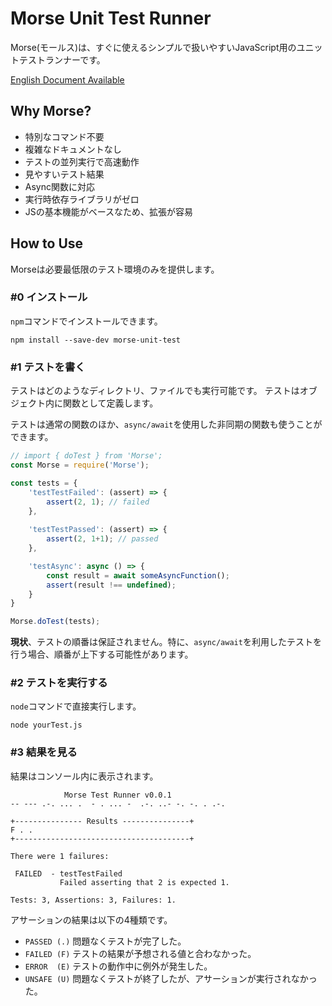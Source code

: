 # Morse Unit Test Runner

Morse(モールス)は、すぐに使えるシンプルで扱いやすいJavaScript用のユニットテストランナーです。

[English Document Available](./README.md)

## Why Morse?
* 特別なコマンド不要
* 複雑なドキュメントなし
* テストの並列実行で高速動作
* 見やすいテスト結果
* Async関数に対応
* 実行時依存ライブラリがゼロ
* JSの基本機能がベースなため、拡張が容易

## How to Use
Morseは必要最低限のテスト環境のみを提供します。

### #0 インストール
`npm`コマンドでインストールできます。

```
npm install --save-dev morse-unit-test
```

### #1 テストを書く
テストはどのようなディレクトリ、ファイルでも実行可能です。
テストはオブジェクト内に関数として定義します。

テストは通常の関数のほか、`async/await`を使用した非同期の関数も使うことができます。

```javascript
// import { doTest } from 'Morse';
const Morse = require('Morse');

const tests = {
    'testTestFailed': (assert) => {
        assert(2, 1); // failed
    },
    
    'testTestPassed': (assert) => {
        assert(2, 1+1); // passed
    },

    'testAsync': async () => {
        const result = await someAsyncFunction();
        assert(result !== undefined);
    }
}

Morse.doTest(tests);
```

**現状**、テストの順番は保証されません。特に、`async/await`を利用したテストを行う場合、順番が上下する可能性があります。

### #2 テストを実行する
`node`コマンドで直接実行します。

```
node yourTest.js
```

### #3 結果を見る
結果はコンソール内に表示されます。

```
            Morse Test Runner v0.0.1
-- --- .-. ... .  - . ... -  .-. ..- -. -. . .-.

+--------------- Results ---------------+
F . .
+---------------------------------------+

There were 1 failures:

 FAILED  - testTestFailed
           Failed asserting that 2 is expected 1.

Tests: 3, Assertions: 3, Failures: 1.
```

アサーションの結果は以下の4種類です。
* `PASSED (.)` 問題なくテストが完了した。
* `FAILED (F)` テストの結果が予想される値と合わなかった。
* `ERROR  (E)` テストの動作中に例外が発生した。
* `UNSAFE (U)` 問題なくテストが終了したが、アサーションが実行されなかった。
